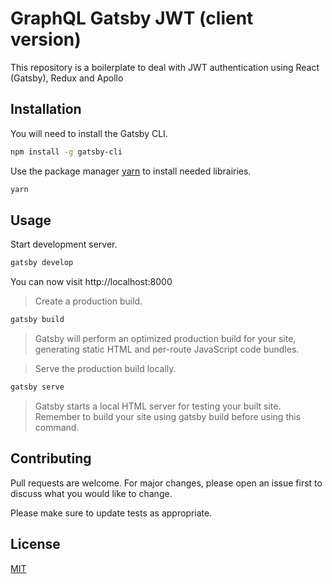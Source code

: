 # GraphQL Gatsby JWT (client version)

This repository is a boilerplate to deal with JWT authentication using React (Gatsby), Redux and Apollo

## Installation

You will need to install the Gatsby CLI.

```bash
npm install -g gatsby-cli
```

Use the package manager [yarn](https://yarnpkg.com/lang/en/) to install needed librairies.

```bash
yarn
```

## Usage

Start development server.

```bash
gatsby develop
```

You can now visit http://localhost:8000

> Create a production build.

```bash
gatsby build
```

> Gatsby will perform an optimized production build for your site, generating static HTML and per-route JavaScript code bundles.

> Serve the production build locally.

```bash
gatsby serve
```

> Gatsby starts a local HTML server for testing your built site. Remember to build your site using gatsby build before using this command.

## Contributing

Pull requests are welcome. For major changes, please open an issue first to discuss what you would like to change.

Please make sure to update tests as appropriate.

## License

[MIT](https://choosealicense.com/licenses/mit/)
